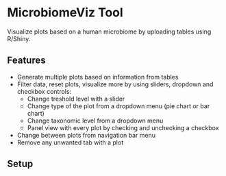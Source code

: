 # MicrobiomeViz Tool

Visualize plots based on a human microbiome by uploading tables using R/Shiny.

## Features

- Generate multiple plots based on information from tables
- Filter data, reset plots, visualize more by using sliders, dropdown and checkbox controls: 
  - Change treshold level with a slider
  - Change type of the plot from a dropdown menu (pie chart or bar chart)
  - Change taxonomic level from a dropdown menu 
  - Panel view with every plot by checking and unchecking a checkbox
- Change between plots from navigation bar menu
- Remove any unwanted tab with a plot 


## Setup
